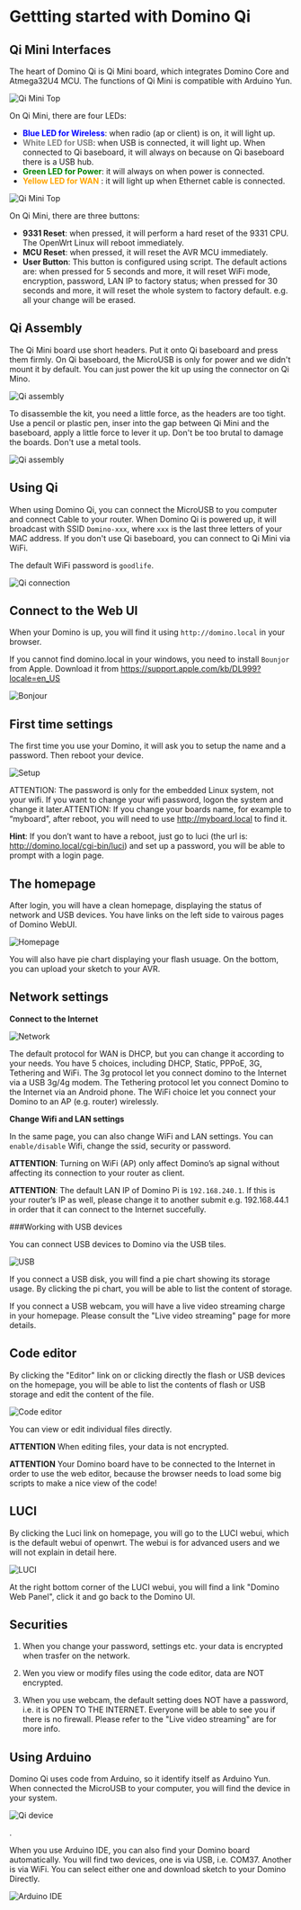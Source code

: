 Gettting started with Domino Qi
==============================

Qi Mini Interfaces
------------------

The heart of Domino Qi is Qi Mini board, which integrates Domino Core and Atmega32U4 MCU. The functions of Qi Mini is compatible with Arduino Yun.

![Qi Mini Top](src/qi_mini_top.jpg)

On Qi Mini, there are four LEDs:

- <font color=blue>**Blue LED for Wireless**</font>: when radio (ap or client) is on, it will light up.
- <font color=gray> **White LED for USB**</font>: when USB is connected, it will light up. When connected to Qi baseboard, it will always on because on Qi baseboard there is a USB hub.
- <font color=green>**Green LED for Power**</font>: it will always on when power is connected.
- <font color=orange>**Yellow LED for WAN** </font>: it will light up when Ethernet cable is connected.

![Qi Mini Top](src/qi_mini_back.jpg)

On Qi Mini, there are three buttons:

- **9331 Reset**: when pressed, it will perform a hard reset of the 9331 CPU. The OpenWrt Linux will reboot immediately.
- **MCU Reset**: when pressed, it will reset the AVR MCU immediately.
- **User Button**: This button is configured using script. The default actions are: when pressed for 5 seconds and more, it will reset WiFi mode, encryption, password, LAN IP to factory status; when pressed for 30 seconds and more, it will reset the whole system to factory default. e.g. all your change will be erased.

Qi Assembly
---------------

The Qi Mini board use short headers. Put it onto Qi baseboard and press them firmly. On Qi baseboard, the MicroUSB is only for power and we didn't mount it by default. You can just power the kit up using the connector on Qi Mino.

![Qi assembly ](src/qi-assembly.jpg)


To disassemble the kit, you need a little force, as the headers are too tight. Use a pencil or plastic pen, inser into the gap between Qi Mini and the baseboard, apply a little force to lever it up. Don't be too brutal to damage the boards. Don't use a metal tools. 

![Qi assembly ](src/qi-disassembly.jpg)


Using Qi
------------------

When using Domino Qi, you can connect the MicroUSB to you computer and connect Cable to your router. When Domino Qi is powered up, it will broadcast with SSID `Domino-xxx`, where `xxx` is the last three letters of your MAC address. If you don't use Qi baseboard, you can connect to Qi Mini via WiFi. 

The default WiFi password is `goodlife`.

![Qi connection](src/qi-connection.jpg)

Connect to the Web UI
------------------

When your Domino is up, you will find it using `http://domino.local` in your browser. 

If you cannot find domino.local in your windows, you need to install `Bounjor` from Apple. Download it from https://support.apple.com/kb/DL999?locale=en_US

![Bonjour](src/bonjour.jpg)


First time settings
---------------------

The first time you use your Domino, it will ask you to setup the name and a password. Then reboot your device.

![Setup](src/firsttime.jpg)

ATTENTION: The password is only for the embedded Linux system, not your wifi. If you want to change your wifi password, logon the system and change it later.ATTENTION: If you change your boards name, for example to “myboard”, after reboot, you will need to use http://myboard.local to find it.

**Hint**: If you don’t want to have a reboot, just go to luci (the url is: http://domino.local/cgi-bin/luci) and set up a password, you will be able to prompt with a login page.

The homepage
----------------

After login, you will have a clean homepage, displaying the status of network and USB devices. You have links on the left side to vairous pages of Domino WebUI.

![Homepage](src/homepage.jpg)

You will also have pie chart displaying your flash usuage. On the bottom, you can upload your sketch to your AVR. 


Network settings
--------------------

**Connect to the Internet**

![Network](src/network.jpg)

The default protocol for WAN is DHCP, but you can change it according to your needs. You have 5 choices, including DHCP, Static, PPPoE, 3G, Tethering and WiFi. The 3g protocol let you connect domino to the Internet via a USB 3g/4g modem. The Tethering protocol let you connect Domino to the Internet via an Android phone. The WiFi choice let you connect your Domino to an AP (e.g. router) wirelessly.


**Change Wifi and LAN settings**

In the same page, you can also change WiFi and LAN settings. You can `enable/disable` Wifi, change the ssid, security or password. 

**ATTENTION**: Turning on WiFi (AP) only affect Domino’s ap signal without affecting its connection to your router as client.

**ATTENTION**: The default LAN IP of Domino Pi is `192.168.240.1`. If this is your router’s IP as well, please change it to another submit e.g. 192.168.44.1 in order that it can connect to the Internet succefully.

###Working with USB devices

You can connect USB devices to Domino via the USB tiles. 

![USB](src/usb-disk.jpg)

If you connect a USB disk, you will find a pie chart showing its storage usage. By clicking the pi chart, you will be able to list the content of storage.

If you connect a USB webcam, you will have a live video streaming charge in your homepage. Please consult the "Live video streaming" page for more details.

Code editor
--------------------

By clicking the "Editor" link on or clicking directly the flash or USB devices on the homepage, you will be able to list the contents of flash or USB storage and edit the content of the file.

![Code editor](src/editor.jpg)

You can view or edit individual files directly. 

**ATTENTION** When editing files, your data is not encrypted.

**ATTENTION** Your Domino board have to be connected to the Internet in order to use the web editor, because the browser needs to load some big scripts to make a nice view of the code!

LUCI
-----------------

By clicking the Luci link on homepage, you will go to the LUCI webui, which is the default webui of openwrt. The webui is for advanced users and we will not explain in detail here.

![LUCI](src/luci.jpg)

At the right bottom corner of the LUCI webui, you will find a link "Domino Web Panel", click it and go back to the Domino UI.

Securities
--------------

1. When you change your password, settings etc. your data is encrypted when trasfer on the network.

2. Wen you view or modify files using the code editor, data are NOT encrypted. 

3. When you use webcam, the default setting does NOT have a password, i.e. it is OPEN TO THE INTERNET. Everyone will be able to see you if there is no firewall. Please refer to the "Live video streaming" are for more info.

Using Arduino
--------------

Domino Qi uses code from Arduino, so it identify itself as Arduino Yun. When connected the MicroUSB to your computer, you will find the device in your system.

![Qi device](src/qi-device.jpg)

.

When you use Arduino IDE, you can also find your Domino board automatically. You will find two devices, one is via USB, i.e. COM37. Another is via WiFi. You can select either one and download sketch to your Domino Directly.

![Arduino IDE](src/arduino-ide.jpg)
